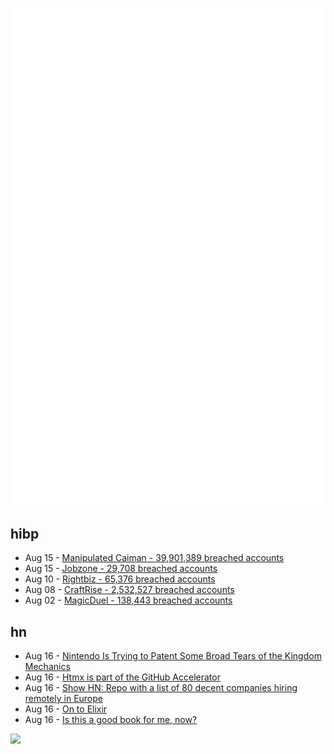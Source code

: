 ![Metrics](https://raw.githubusercontent.com/phixion/phixion/master/metrics.svg)

## hibp

<!--
for https://github.com/phixion/phixion/blob/main/.github/workflows/feeds.yml
-->
<!--START_SECTION:haveibeenpwnd-->
- Aug 15 - [Manipulated Caiman - 39,901,389 breached accounts](https://haveibeenpwned.com/PwnedWebsites#ManipulatedCaiman)
- Aug 15 - [Jobzone - 29,708 breached accounts](https://haveibeenpwned.com/PwnedWebsites#Jobzone)
- Aug 10 - [Rightbiz - 65,376 breached accounts](https://haveibeenpwned.com/PwnedWebsites#Rightbiz)
- Aug 08 - [CraftRise - 2,532,527 breached accounts](https://haveibeenpwned.com/PwnedWebsites#CraftRise)
- Aug 02 - [MagicDuel - 138,443 breached accounts](https://haveibeenpwned.com/PwnedWebsites#MagicDuel)
<!--END_SECTION:haveibeenpwnd-->

## hn

<!--
for https://github.com/phixion/phixion/blob/main/.github/workflows/feeds.yml
-->
<!--START_SECTION:hn-->
- Aug 16 - [Nintendo Is Trying to Patent Some Broad Tears of the Kingdom Mechanics](https://kotaku.com/nintendo-is-trying-to-patent-some-really-broad-tears-of-1850730637)
- Aug 16 - [Htmx is part of the GitHub Accelerator](https://htmx.org/posts/2023-06-06-htmx-github-accelerator/)
- Aug 16 - [Show HN: Repo with a list of 80 decent companies hiring remotely in Europe](https://github.com/EuropeanRemote/european-remote-software-companies)
- Aug 16 - [On to Elixir](https://thraxil.org/users/anders/posts/2023/08/05/on-to-elixir)
- Aug 16 - [Is this a good book for me, now?](https://maryrosecook.com/blog/post/is-this-a-good-book-for-me-now)
<!--END_SECTION:hn-->

<!--
for https://yhype.me
-->
![](https://hit.yhype.me/github/profile?user_id=13013670)
